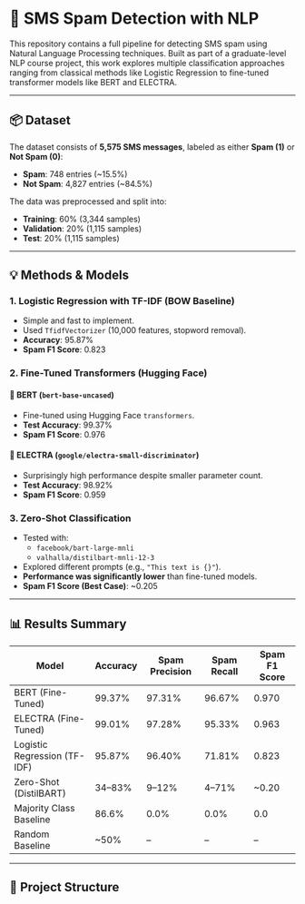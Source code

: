 # 📱 SMS Spam Detection with NLP

This repository contains a full pipeline for detecting SMS spam using Natural Language Processing techniques. Built as part of a graduate-level NLP course project, this work explores multiple classification approaches ranging from classical methods like Logistic Regression to fine-tuned transformer models like BERT and ELECTRA.

---

## 📦 Dataset

The dataset consists of **5,575 SMS messages**, labeled as either **Spam (1)** or **Not Spam (0)**:
- **Spam**: 748 entries (~15.5%)
- **Not Spam**: 4,827 entries (~84.5%)

The data was preprocessed and split into:
- **Training**: 60% (3,344 samples)
- **Validation**: 20% (1,115 samples)
- **Test**: 20% (1,115 samples)

---

## 💡 Methods & Models

### 1. **Logistic Regression with TF-IDF (BOW Baseline)**
- Simple and fast to implement.
- Used `TfidfVectorizer` (10,000 features, stopword removal).
- **Accuracy**: 95.87%
- **Spam F1 Score**: 0.823

### 2. **Fine-Tuned Transformers (Hugging Face)**

#### 🔹 BERT (`bert-base-uncased`)
- Fine-tuned using Hugging Face `transformers`.
- **Test Accuracy**: 99.37%
- **Spam F1 Score**: 0.976

#### 🔹 ELECTRA (`google/electra-small-discriminator`)
- Surprisingly high performance despite smaller parameter count.
- **Test Accuracy**: 98.92%
- **Spam F1 Score**: 0.959

### 3. **Zero-Shot Classification**
- Tested with:
  - `facebook/bart-large-mnli`
  - `valhalla/distilbart-mnli-12-3`
- Explored different prompts (e.g., `"This text is {}"`).
- **Performance was significantly lower** than fine-tuned models.
- **Spam F1 Score (Best Case)**: ~0.205

---

## 📊 Results Summary

| Model                          | Accuracy | Spam Precision | Spam Recall | Spam F1 Score |
|-------------------------------|----------|----------------|--------------|----------------|
| BERT (Fine-Tuned)             | 99.37%   | 97.31%         | 96.67%       | 0.970          |
| ELECTRA (Fine-Tuned)          | 99.01%   | 97.28%         | 95.33%       | 0.963          |
| Logistic Regression (TF-IDF)  | 95.87%   | 96.40%         | 71.81%       | 0.823          |
| Zero-Shot (DistilBART)        | 34–83%   | 9–12%          | 4–71%        | ~0.20          |
| Majority Class Baseline       | 86.6%    | 0.0%           | 0.0%         | 0.0            |
| Random Baseline               | ~50%     | –              | –            | –              |

---

## 📁 Project Structure

